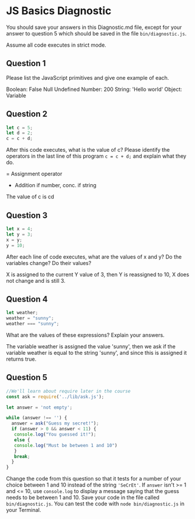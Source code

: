 # JS Basics Diagnostic

You should save your answers in this Diagnostic.md file, except for your answer to
question 5 which should be saved in the file `bin/diagnostic.js`.

Assume all code executes in strict mode.

## Question 1

Please list the JavaScript primitives and give one example of each.

Boolean:  False
Null
Undefined
Number: 200
String: 'Hello world'
Object: Variable

## Question 2

```js
let c = 5;
let d = 2;
c = c + d;

```

After this code executes, what is the value of c?  Please identify the operators in the last line of this program `c = c + d;` and explain what they do.

= Assignment operator
+ Addition if number, conc. if string

The value of c is cd

## Question 3

```js
let x = 4;
let y = 3;
x = y;
y = 10;
```

After each line of code executes, what are the values of x and y?  Do the variables change?  Do their values?

<!-- solution below -->
X is assigned to the current Y value of 3, then Y is reassigned to 10, X does not change and is still 3.

## Question 4

```js
let weather;
weather = "sunny";
weather === "sunny";
```

What are the values of these expressions?  Explain your answers.

The variable weather is assigned the value 'sunny', then we ask if the variable weather is equal to the string 'sunny', and since this is assigned it returns true.

## Question 5

```js
//We'll learn about require later in the course
const ask = require('../lib/ask.js');

let answer = 'not empty';

while (answer !== '') {
  answer = ask("Guess my secret!");
  if (answer > 0 && answer < 11) {
   console.log("You guessed it!");
   else {
   console.log("Must be between 1 and 10")
   }
   break;
  }
}
```

Change the code from this question so that it tests for a number of your choice
between 1 and 10 instead of the string `'SeCrEt'`.  If `answer` isn't >= 1 and
<= 10, use `console.log` to display a message saying that the guess needs to
be between 1 and 10.  Save your code in the file called `bin/diagnostic.js`.
You can test the code with `node bin/diagnostic.js` in your Terminal.
